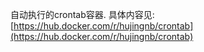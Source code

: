 自动执行的crontab容器. 具体内容见: [https://hub.docker.com/r/hujingnb/crontab](https://hub.docker.com/r/hujingnb/crontab)
